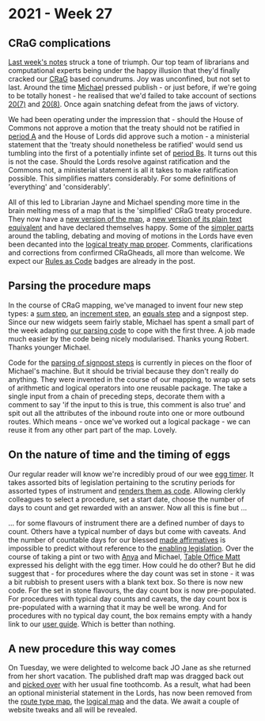 # 2021 - Week 27

## CRaG complications

[Last week's notes](https://ukparliament.github.io/ontologies/meta/weeknotes/2021/26/) struck a tone of triumph. Our top team of librarians and computational experts being under the happy illusion that they'd finally cracked our [CRaG](https://www.legislation.gov.uk/ukpga/2010/25/contents) based conundrums. Joy was unconfined, but not set to last. Around the time [Michael](https://twitter.com/fantasticlife) pressed publish - or just before, if we're going to be totally honest - he realised that we'd failed to take account of sections [ 20(7)](https://www.legislation.gov.uk/ukpga/2010/25/section/20#section-20-7) and [20(8)](https://www.legislation.gov.uk/ukpga/2010/25/section/20#section-20-8). Once again snatching defeat from the jaws of victory.

We had been operating under the impression that - should the House of Commons not approve a motion that the treaty should not be ratified in [period A](https://www.legislation.gov.uk/ukpga/2010/25/section/20#section-20-2) and the House of Lords did approve such a motion - a ministerial statement that the 'treaty should nonetheless be ratified' would send us tumbling into the first of a potentially infinte set of [period Bs](https://www.legislation.gov.uk/ukpga/2010/25/section/20#section-20-5). It turns out this is not the case. Should the Lords resolve against ratification and the Commons not, a ministerial statement is all it takes to make ratification possible. This simplifies matters considerably. For some definitions of 'everything' and 'considerably'.

All of this led to Librarian Jayne and Michael spending more time in the brain melting mess of a map that is the 'simplified' CRaG treaty procedure. They now have a [new version of the map](https://ukparliament.github.io/ontologies/procedure/flowcharts/crag-treaties/logic-gates/redux/redux.pdf),  a [new version of its plain text equivalent](https://ukparliament.github.io/ontologies/procedure/flowcharts/crag-treaties/logic-gates/redux/) and have declared themselves happy. Some of the [simpler parts](https://trello.com/c/bCq9iuBR/131-remap-treaties) around the tabling, debating and moving of motions in the Lords have even been decanted into the [logical treaty map proper](https://ukparliament.github.io/ontologies/procedure/flowcharts/crag-treaties/logic-gates/crag-treaties.pdf). Comments, clarifications and corrections from confirmed CRaGheads, all more than welcome. We expect our [Rules as Code](https://oecd-opsi.org/projects/rulesascode/) badges are already in the post.

## Parsing the procedure maps

In the course of CRaG mapping, we've managed to invent four new step types: a [sum step](https://api.parliament.uk/procedures/comments/sum_step.rb.html), an [increment step](https://api.parliament.uk/procedures/comments/increment_step.rb.html), an [equals step](https://api.parliament.uk/procedures/comments/equals_step.rb.html) and a signpost step. Since our new widgets seem fairly stable, Michael has spent a small part of the week adapting [our parsing code](https://api.parliament.uk/procedures/meta/comments) to cope with the first three. A job made much easier by the code being nicely modularised. Thanks young Robert. Thanks younger Michael.

Code for the [parsing of signpost steps](https://trello.com/c/ALIjQdvs/145-add-code-to-parse-routes-from-signpost-steps) is currently in pieces on the floor of Michael's machine. But it should be trivial because they don't really do anything. They were invented in the course of our mapping, to wrap up sets of arithmetic and logical operators into one reusable package. The take a single input from a chain of preceding steps, decorate them with a comment to say 'if the input to this is true, this comment is also true' and spit out all the attributes of the inbound route into one or more outbound routes. Which means - once we've worked out a logical package - we can reuse it from any other part part of the map. Lovely.

## On the nature of time and the timing of eggs

Our regular reader will know we're incredibly proud of our wee [egg timer](https://parliament-calendar.herokuapp.com/). It takes assorted bits of legislation pertaining to the scrutiny periods for assorted types of instrument and [renders them as code](https://parliament-calendar.herokuapp.com/meta/comments). Allowing clerkly colleagues to select a procedure, set a start date, choose the number of days to count and get rewarded with an answer. Now all this is fine but ...

... for some flavours of instrument there are a defined number of days to count. Others have a typical number of days but come with caveats. And the number of countable days for our blessed [made affirmatives](https://ukparliament.github.io/ontologies/procedure/flowcharts/sis/logic-gates/made-affirmative.pdf) is impossible to predict without reference to the [enabling legislation](https://en.wikipedia.org/wiki/Enabling_act#United_Kingdom). Over the course of taking a pint or two with [Anya](https://twitter.com/bitten_) and Michael, [Table Office Matt](https://twitter.com/MattKorris) expressed his delight with the egg timer. How could he do other? But he did suggest that - for procedures where the day count was set in stone - it was a bit rubbish to present users with a blank text box. So there is now new code. For the set in stone flavours, the day count box is now pre-populated. For procedures with typical day counts and caveats, the day count box is pre-populated with a warning that it may be well be wrong. And for procedures with no typical day count, the box remains empty with a handy link to our [user guide](https://parliament-calendar.herokuapp.com/meta/using). Which is better than nothing.

## A new procedure this way comes

On Tuesday, we were delighted to welcome back JO Jane as she returned from her short vacation. The published draft map was dragged back out and [picked over](https://trello.com/c/F1etoEdn/26-edits-to-procedure-maps-from-jw) with her usual fine toothcomb. As a result, what had been an optional ministerial statement in the Lords, has now been removed from the [route type map](https://ukparliament.github.io/ontologies/procedure/flowcharts/published-drafts-under-euwa/published-drafts-under-euwa.pdf), the [logical map](https://ukparliament.github.io/ontologies/procedure/flowcharts/published-drafts-under-euwa/logic-gates/published-drafts-under-euwa.pdf) and the data. We await a couple of website tweaks and all will be revealed.


